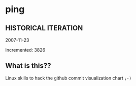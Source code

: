 # ping

## HISTORICAL ITERATION
2007-11-23

Incremented: 3826

## What is this?? 
Linux skills to hack the github commit visualization chart `;-)`
